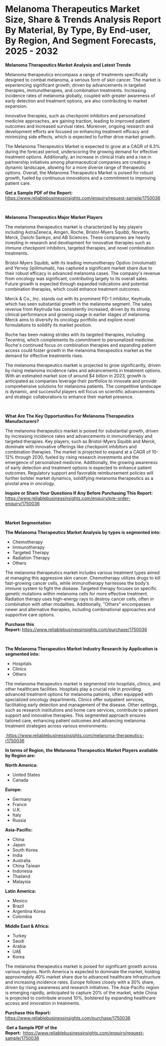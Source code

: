 <p><h1>Melanoma Therapeutics Market Size, Share & Trends Analysis Report By Material, By Type, By End-user, By Region, And Segment Forecasts, 2025 - 2032</h1></p><p><strong>Melanoma Therapeutics Market Analysis and Latest Trends</strong></p>
<p><p>Melanoma therapeutics encompass a range of treatments specifically designed to combat melanoma, a serious form of skin cancer. The market is experiencing significant growth, driven by advancements in targeted therapies, immunotherapies, and combination treatments. Increasing incidence rates of melanoma globally, coupled with greater awareness of early detection and treatment options, are also contributing to market expansion.</p><p>Innovative therapies, such as checkpoint inhibitors and personalized medicine approaches, are gaining traction, leading to improved patient outcomes and increased survival rates. Moreover, ongoing research and development efforts are focused on enhancing treatment efficacy and minimizing side effects, which is expected to further drive market growth.</p><p>The Melanoma Therapeutics Market is expected to grow at a CAGR of 6.3% during the forecast period, underscoring the growing demand for effective treatment options. Additionally, an increase in clinical trials and a rise in partnership initiatives among pharmaceutical companies are creating a dynamic landscape, allowing for a more diverse range of therapeutic options. Overall, the Melanoma Therapeutics Market is poised for robust growth, fueled by continuous innovations and a commitment to improving patient care.</p></p>
<p><strong>Get a Sample PDF of the Report:&nbsp;</strong> <a href="https://www.reliablebusinessinsights.com/enquiry/request-sample/1750036?utm_campaign=3344&utm_medium=2&utm_source=Github&utm_content=ia&utm_term=16042025&utm_id=melanoma-therapeutics">https://www.reliablebusinessinsights.com/enquiry/request-sample/1750036</a></p>
<p>&nbsp;</p>
<p><strong>Melanoma Therapeutics Major Market Players</strong></p>
<p><p>The melanoma therapeutics market is characterized by key players including AstraZeneca, Amgen, Roche, Bristol-Myers Squibb, Novartis, Merck, Daiichi Sankyo, and AB Sciences. These companies are heavily investing in research and development for innovative therapies such as immune checkpoint inhibitors, targeted therapies, and novel combination treatments.</p><p>Bristol-Myers Squibb, with its leading immunotherapy Opdivo (nivolumab) and Yervoy (ipilimumab), has captured a significant market share due to their robust efficacy in advanced melanoma cases. The company's revenue from oncology was significant, contributing largely to its overall sales. Future growth is expected through expanded indications and potential combination therapies, which could enhance treatment outcomes.</p><p>Merck & Co., Inc. stands out with its prominent PD-1 inhibitor, Keytruda, which has seen substantial growth in the melanoma segment. The sales revenue from Keytruda has consistently increased, driven by its strong clinical performance and growing usage in earlier stages of melanoma. Merck aims to diversify its oncology portfolio and explore novel formulations to solidify its market position.</p><p>Roche has been making strides with its targeted therapies, including Tecentriq, which complements its commitment to personalized medicine. Roche's continued focus on combination therapies and expanding patient access could foster growth in the melanoma therapeutics market as the demand for effective treatments rises.</p><p>The melanoma therapeutics market is projected to grow significantly, driven by rising melanoma incidence rates and advancements in treatment options. With an estimated market size of around $4 billion in 2023, growth is anticipated as companies leverage their portfolios to innovate and provide comprehensive solutions for melanoma patients. The competitive landscape is dynamic, and successful players will focus on scientific advancements and strategic collaborations to enhance their market presence.</p></p>
<p>&nbsp;</p>
<p><strong>What Are The Key Opportunities For Melanoma Therapeutics Manufacturers?</strong></p>
<p><p>The melanoma therapeutics market is poised for substantial growth, driven by increasing incidence rates and advancements in immunotherapy and targeted therapies. Key players, such as Bristol-Myers Squibb and Merck, dominate with innovative offerings like checkpoint inhibitors and combination therapies. The market is projected to expand at a CAGR of 10-12% through 2030, fueled by rising research investments and the emergence of personalized medicine. Additionally, the growing awareness of early detection and treatment options is expected to enhance patient outcomes. Regulatory support and favorable reimbursement policies will further bolster market dynamics, solidifying melanoma therapeutics as a pivotal area in oncology.</p></p>
<p><strong>Inquire or Share Your Questions If Any Before Purchasing This Report:</strong> <a href="https://www.reliablebusinessinsights.com/enquiry/pre-order-enquiry/1750036?utm_campaign=3344&utm_medium=2&utm_source=Github&utm_content=ia&utm_term=16042025&utm_id=melanoma-therapeutics">https://www.reliablebusinessinsights.com/enquiry/pre-order-enquiry/1750036</a></p>
<p>&nbsp;</p>
<p><strong>Market Segmentation</strong></p>
<p><strong>The Melanoma Therapeutics Market Analysis by types is segmented into:</strong></p>
<p><ul><li>Chemotherapy</li><li>Immunotherapy</li><li>Targeted Therapy</li><li>Radiation Therapy</li><li>Others</li></ul></p>
<p><p>The melanoma therapeutics market includes various treatment types aimed at managing this aggressive skin cancer. Chemotherapy utilizes drugs to kill fast-growing cancer cells, while immunotherapy harnesses the body's immune system to fight the disease. Targeted therapy focuses on specific genetic mutations within melanoma cells for more effective treatment. Radiation therapy uses high-energy rays to destroy cancer cells, often in combination with other modalities. Additionally, "Others" encompasses newer and alternative therapies, including combinational approaches and supportive care options.</p></p>
<p><strong>Purchase this Report:&nbsp;</strong><a href="https://www.reliablebusinessinsights.com/purchase/1750036?utm_campaign=3344&utm_medium=2&utm_source=Github&utm_content=ia&utm_term=16042025&utm_id=melanoma-therapeutics">https://www.reliablebusinessinsights.com/purchase/1750036</a></p>
<p>&nbsp;</p>
<p><strong>The Melanoma Therapeutics Market Industry Research by Application is segmented into:</strong></p>
<p><ul><li>Hospitals</li><li>Clinics</li><li>Others</li></ul></p>
<p><p>The melanoma therapeutics market is segmented into hospitals, clinics, and other healthcare facilities. Hospitals play a crucial role in providing advanced treatment options for melanoma patients, often equipped with specialized oncology departments. Clinics offer outpatient services, facilitating early detection and management of the disease. Other settings, such as research institutions and home care services, contribute to patient support and innovative therapies. This segmented approach ensures tailored care, enhancing patient outcomes and advancing melanoma treatment strategies across various environments.</p></p>
<p><a href="https://www.reliablebusinessinsights.com/melanoma-therapeutics-r1750036?utm_campaign=3344&utm_medium=2&utm_source=Github&utm_content=ia&utm_term=16042025&utm_id=melanoma-therapeutics">&nbsp;https://www.reliablebusinessinsights.com/melanoma-therapeutics-r1750036</a></p>
<p><strong>In terms of Region, the Melanoma Therapeutics Market Players available by Region are:</strong></p>
<p>
    <p> <strong> North America: </strong>
        <ul>
            <li>United States</li>
            <li>Canada</li>
        </ul>
        </p> 
    <p> <strong> Europe: </strong>
        <ul>
            <li>Germany</li>
            <li>France</li>
            <li>U.K.</li>
            <li>Italy</li>
            <li>Russia</li>
        </ul>
        </p> 
    <p> <strong> Asia-Pacific: </strong>
        <ul>
            <li>China</li>
            <li>Japan</li>
            <li>South Korea</li>
            <li>India</li>
            <li>Australia</li>
            <li>China Taiwan</li>
            <li>Indonesia</li>
            <li>Thailand</li>
            <li>Malaysia</li>
        </ul>
        </p> 
    <p> <strong> Latin America: </strong>
        <ul>
            <li>Mexico</li>
            <li>Brazil</li>
            <li>Argentina Korea</li>
            <li>Colombia</li>
        </ul>
        </p> 
    <p> <strong> Middle East & Africa: </strong>
        <ul>
            <li>Turkey</li>
            <li>Saudi</li>
            <li>Arabia</li>
            <li>UAE</li>
            <li>Korea</li>
        </ul>
    </p>
    </p>
<p><p>The melanoma therapeutics market is poised for significant growth across various regions. North America is expected to dominate the market, holding approximately 40% market share due to advanced healthcare infrastructure and increasing incidence rates. Europe follows closely with a 30% share, driven by rising awareness and research initiatives. The Asia-Pacific region is emerging rapidly, anticipated to capture 20% of the market, while China is projected to contribute around 10%, bolstered by expanding healthcare access and innovation in treatments.</p></p>
<p><strong>Purchase this Report: </strong><a href="https://www.reliablebusinessinsights.com/purchase/1750036?utm_campaign=3344&utm_medium=2&utm_source=Github&utm_content=ia&utm_term=16042025&utm_id=melanoma-therapeutics">https://www.reliablebusinessinsights.com/purchase/1750036</a></p>
<p>&nbsp;<strong>Get a Sample PDF of the Report:&nbsp;&nbsp;</strong><a href="https://www.reliablebusinessinsights.com/enquiry/request-sample/1750036?utm_campaign=3344&utm_medium=2&utm_source=Github&utm_content=ia&utm_term=16042025&utm_id=melanoma-therapeutics">https://www.reliablebusinessinsights.com/enquiry/request-sample/1750036</a></p>
<p><strong></strong></p>
<p><p></p><p></p><p></p></p>
